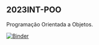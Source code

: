 ## 2023INT-POO
Programação Orientada a Objetos.


[![Binder](https://mybinder.org/badge_logo.svg)](https://mybinder.org/v2/gh/pedrobolfe/POO.git/HEAD)
